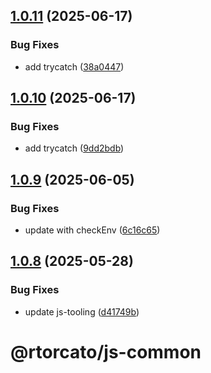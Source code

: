 ## [1.0.11](https://gitlab.com/rtorcato/js-common/compare/v1.0.10...v1.0.11) (2025-06-17)


### Bug Fixes

* add trycatch ([38a0447](https://gitlab.com/rtorcato/js-common/commit/38a0447ed176c64244c792e2ef2351e7f0821b07))

## [1.0.10](https://gitlab.com/rtorcato/js-common/compare/v1.0.9...v1.0.10) (2025-06-17)


### Bug Fixes

* add trycatch ([9dd2bdb](https://gitlab.com/rtorcato/js-common/commit/9dd2bdbf3aafb51e73ff64c1212c8a54d8697d35))

## [1.0.9](https://gitlab.com/rtorcato/js-common/compare/v1.0.8...v1.0.9) (2025-06-05)


### Bug Fixes

* update with checkEnv ([6c16c65](https://gitlab.com/rtorcato/js-common/commit/6c16c65a97b6b972d24e11afd2d633cb6a3394e9))

## [1.0.8](https://gitlab.com/rtorcato/js-common/compare/v1.0.7...v1.0.8) (2025-05-28)


### Bug Fixes

* update js-tooling ([d41749b](https://gitlab.com/rtorcato/js-common/commit/d41749b82a0ed24a6cb2917c6df49c325d16c3e2))

# @rtorcato/js-common
